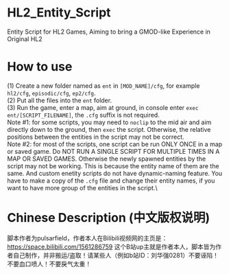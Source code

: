 # HL2_Entity_Script
Entity Script for HL2 Games, Aiming to bring a GMOD-like Experience in Original HL2

# How to use
(1) Create a new folder named as `ent` in `[MOD_NAME]/cfg`, for example `hl2/cfg`, `episodic/cfg`, `ep2/cfg`.\
(2) Put all the files into the `ent` folder.\
(3) Run the game, enter a map, aim at ground, in console enter `exec ent/[SCRIPT_FILENAME]`, the `.cfg` suffix is not required. \
Note #1: for some scripts, you may need to `noclip` to the mid air and aim directly down to the ground, then `exec` the script. Otherwise, the relative positions between the entities in the script may not be correct.\
Note #2: for most of the scripts, one script can be run ONLY ONCE in a map or saved game. Do NOT RUN A SINGLE SCRIPT FOR MULTIPLE TIMES IN A MAP OR SAVED GAMES. Otherwise the newly spawned entities by the script may not be working. This is because the entity name of them are the same. And custom enetity scripts do not have dynamic-naming feature. You have to make a copy of the `.cfg` file and change their entity names, if you want to have more group of the entities in the script.\

# Chinese Description (中文版权说明)
脚本作者为pulsarfield，作者本人在Bilibili视频网的主页是：https://space.bilibili.com/1561286759
这个B站up主就是作者本人，脚本皆为作者自己制作，并非搬运/盗取！请某些人（例如b站ID：刘华强0281）不要诬陷！不要血口喷人！不要戾气太重！
